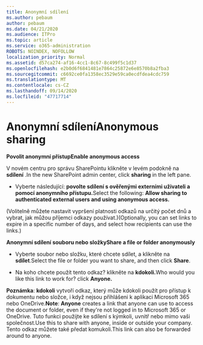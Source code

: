 ```yaml
---
title: Anonymní sdílení
ms.author: pebaum
author: pebaum
ms.date: 04/21/2020
ms.audience: ITPro
ms.topic: article
ms.service: o365-administration
ROBOTS: NOINDEX, NOFOLLOW
localization_priority: Normal
ms.assetid: d57ca274-af16-4cc1-8c67-8c499f5c1d37
ms.openlocfilehash: e2b0d6f6841481e7864c25872e6e8570b8a2fba3
ms.sourcegitcommit: c6692ce0fa1358ec3529e59ca0ecdfdea4cdc759
ms.translationtype: MT
ms.contentlocale: cs-CZ
ms.lasthandoff: 09/14/2020
ms.locfileid: "47717714"
---
```

# <a name="anonymous-sharing"></a><span data-ttu-id="7dbab-102">Anonymní sdílení</span><span class="sxs-lookup"><span data-stu-id="7dbab-102">Anonymous sharing</span></span>

 <span data-ttu-id="7dbab-103">**Povolit anonymní přístup**</span><span class="sxs-lookup"><span data-stu-id="7dbab-103">**Enable anonymous access**</span></span>
  
<span data-ttu-id="7dbab-104">V novém centru pro správu SharePointu klikněte v levém podokně na **sdílení** .</span><span class="sxs-lookup"><span data-stu-id="7dbab-104">In the new SharePoint admin center, click **sharing** in the left pane.</span></span> 
  
- <span data-ttu-id="7dbab-105">Vyberte následující: **povolte sdílení s ověřenými externími uživateli a pomocí anonymního přístupu.**</span><span class="sxs-lookup"><span data-stu-id="7dbab-105">Select the following: **Allow sharing to authenticated external users and using anonymous access.**</span></span>
  
<span data-ttu-id="7dbab-106">(Volitelně můžete nastavit vypršení platnosti odkazů na určitý počet dnů a vybrat, jak můžou příjemci odkazy používat.)</span><span class="sxs-lookup"><span data-stu-id="7dbab-106">(Optionally, you can set links to expire in a specific number of days, and select how recipients can use the links.)</span></span>
    
 <span data-ttu-id="7dbab-107">**Anonymní sdílení souboru nebo složky**</span><span class="sxs-lookup"><span data-stu-id="7dbab-107">**Share a file or folder anonymously**</span></span>
  
- <span data-ttu-id="7dbab-108">Vyberte soubor nebo složku, které chcete sdílet, a klikněte na **sdílet**.</span><span class="sxs-lookup"><span data-stu-id="7dbab-108">Select the file or folder you want to share, and then click **Share**.</span></span> 
    
- <span data-ttu-id="7dbab-109">Na koho chcete použít tento odkaz? klikněte na **kdokoli.**</span><span class="sxs-lookup"><span data-stu-id="7dbab-109">Who would you like this link to work for? click **Anyone.**</span></span>
  
 <span data-ttu-id="7dbab-110">**Poznámka**: **kdokoli** vytvoří odkaz, který může kdokoli použít pro přístup k dokumentu nebo složce, i když nejsou přihlášeni k aplikaci Microsoft 365 nebo OneDrive.</span><span class="sxs-lookup"><span data-stu-id="7dbab-110">**Note**: **Anyone** creates a link that anyone can use to access the document or folder, even if they're not logged in to Microsoft 365 or OneDrive.</span></span> <span data-ttu-id="7dbab-111">Tuto funkci použijte ke sdílení s kýmkoli, uvnitř nebo mimo vaši společnost.</span><span class="sxs-lookup"><span data-stu-id="7dbab-111">Use this to share with anyone, inside or outside your company.</span></span> <span data-ttu-id="7dbab-112">Tento odkaz můžete také předat komukoli.</span><span class="sxs-lookup"><span data-stu-id="7dbab-112">This link can also be forwarded around to anyone.</span></span> 
    


